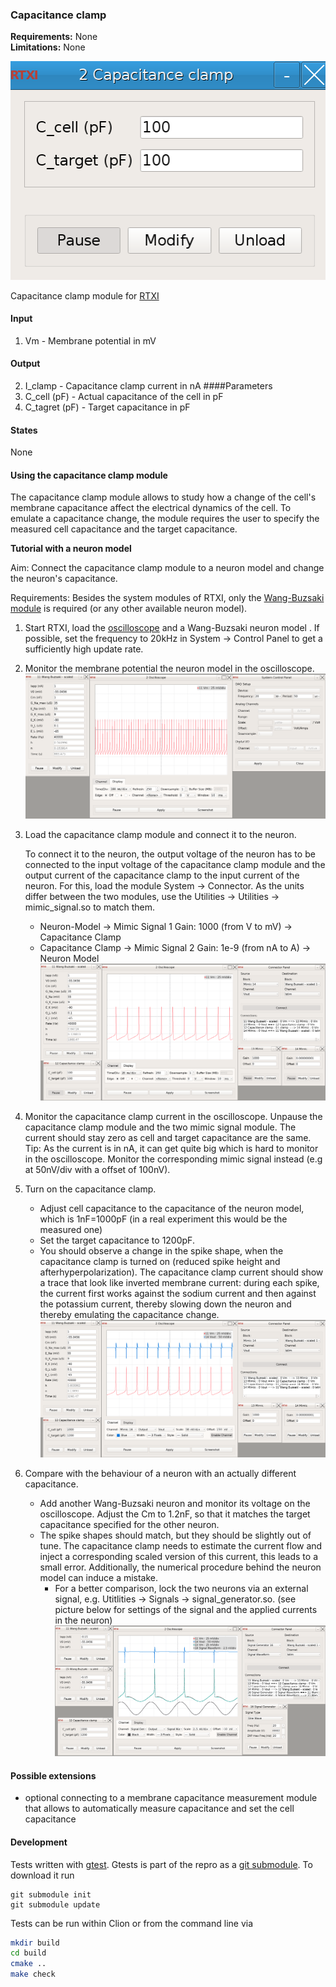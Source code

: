 ### Capacitance clamp

**Requirements:** None  
**Limitations:** None  

![Capacitance clamp GUI](images/capacitance_clamp_module.png)

<!--start-->
Capacitance clamp module for [RTXI](http://rtxi.org)
<!--end-->

#### Input
1. Vm - Membrane potential in mV

#### Output
2. I_clamp - Capacitance clamp current in nA
####Parameters
1. C_cell (pF) - Actual capacitance of the cell in pF
2. C_tagret (pF) - Target capacitance in pF

#### States
None



#### Using the capacitance clamp module

The capacitance clamp module allows to study how a change of the cell's membrane capacitance affect the electrical
 dynamics of the cell. To emulate a capacitance change, the module requires the user to specify the measured cell
  capacitance and the target capacitance.

**Tutorial with a neuron model**

Aim: Connect the capacitance clamp module to a neuron model and change the neuron's capacitance.

Requirements: Besides the system modules of RTXI, only the [Wang-Buzsaki module](http://rtxi.org/modules/wang-buzsaki/) is required (or any other available
 neuron model).
1. Start RTXI, load the [oscilloscope](http://rtxi.org/docs/manual/#oscilloscope) and a Wang-Buzsaki neuron model
. If possible, set the frequency to 20kHz in System -> Control Panel to get a sufficiently high update rate. 
2. Monitor the membrane potential the neuron model in the oscilloscope.
  ![MontioringV](images/step2_monitor_Vm.png)
3. Load the capacitance clamp module and connect it to the neuron.
  
   To connect it to the neuron, the output voltage of the neuron has to be connected to the input voltage of the
   capacitance clamp module and the output current of the capacitance clamp to the input current of the neuron. For
    this, load the module System -> Connector. As the units differ between the two modules, use the Utilities
     -> Utilities -> mimic_signal.so to match them.
     - Neuron-Model -> Mimic Signal 1 Gain: 1000 (from V to mV) -> Capacitance Clamp
     - Capacitance Clamp -> Mimic Signal 2 Gain: 1e-9 (from nA to A) -> Neuron Model
     ![Connecting neuron and capacitance clamp](images/step3_connect_neuron_and_capacitance_clamp.png)
4. Monitor the capacitance clamp current in the oscilloscope. Unpause the capacitance clamp module and the two mimic
 signal module. The current should stay zero as cell and target capacitance are the same. Tip: As the current is in
  nA, it can get quite big which is hard to monitor in the oscilloscope. Monitor the corresponding mimic signal
   instead (e.g at 50nV/div with a offset of 100nV).
5. Turn on the capacitance clamp. 
    * Adjust cell capacitance to the capacitance of the neuron model, which is 1nF=1000pF
(in a real
 experiment this would be the measured one)
     * Set the target capacitance to 1200pF.
     * You should observe a change in the spike shape, when the capacitance clamp is turned on (reduced spike height
      and afterhyperpolarization). The capacitance clamp current should show a trace that look like inverted membrane
       current: during each spike, the current first works against the sodium current and then against the potassium
        current, thereby slowing down the neuron and thereby emulating the capacitance change.
        ![Neuron in capacitance clamp](images/step5_neuron_in_capacitance_clamp.png)
6. Compare with the behaviour of a neuron with an actually different capacitance.
    * Add another Wang-Buzsaki neuron and monitor its voltage on the oscilloscope. Adjust the Cm to 1.2nF, so that it
     matches the target capacitance specified for the other neuron.
     * The spike shapes should match, but they should be slightly out of tune. The capacitance clamp needs to
      estimate the current flow and inject a corresponding scaled version of this current, this leads to a small
       error. Additionally, the numerical procedure behind the neuron model can induce a mistake. 
       * For a better comparison, lock the two neurons via an external signal, e.g. Utitlities -> Signals
        -> signal_generator.so. (see picture below for settings of the signal and the applied currents in the neuron)
        ![Comparison with neuron that has another capacitance](images/step6_comparison_to_another_neuron.png)
    

#### Possible extensions
- optional connecting to a membrane capacitance measurement module that allows to automatically measure capacitance and set the cell capacitance


#### Development

Tests written with [gtest](https://github.com/google/googletest/blob/master/googletest/docs/primer.md). Gtests is
 part of the repro as a [git submodule](https://git-scm.com/book/de/v1/Git-Tools-Submodule). To download it run
 ```
git submodule init
git submodule update
```
 
 
Tests can be run within Clion or from the command line via
```bash
mkdir build
cd build
cmake ..
make check
```
